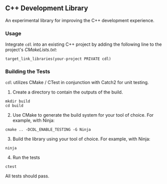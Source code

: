 ## C++ Development Library

An experimental library for improving the C++ development experience.

### Usage

Integrate `cdl` into an existing C++ project by adding the following line to the project's _CMakeLists.txt_:

```
target_link_libraries(your-project PRIVATE cdl)
```

### Building the Tests

`cdl` utilizes CMake / CTest in conjunction with Catch2 for unit testing.

1. Create a directory to contain the outputs of the build.

```
mkdir build
cd build
```

2. Use CMake to generate the build system for your tool of choice. For example, with Ninja:

```
cmake .. -DCDL_ENABLE_TESTING -G Ninja
```

3. Build the library using your tool of choice. For example, with Ninja:

```
ninja
```

4. Run the tests

```
ctest
```

All tests should pass.